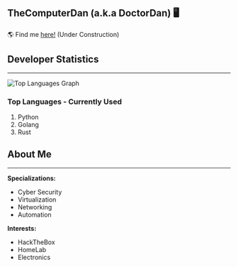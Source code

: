 ## TheComputerDan (a.k.a DoctorDan) 🖥
🌎 Find me [here!](https://doctordan.dev) (Under Construction)

## Developer Statistics
---


![Top Languages Graph](https://github-readme-stats.vercel.app/api/top-langs/?username=TheComputerDan&hide=css,html,javascript&layout=compact)

### Top Languages - Currently Used
1. Python
2. Golang 
3. Rust


## About Me
---

**Specializations:**  
- Cyber Security
- Virtualization
- Networking
- Automation

**Interests:**
- HackTheBox
- HomeLab
- Electronics
